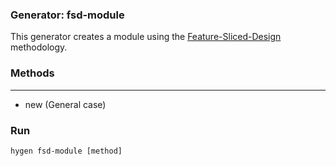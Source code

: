 ### Generator: fsd-module

This generator creates a module using the 
[Feature-Sliced-Design](https://feature-sliced.design/ru/docs/get-started/overview) methodology.

### Methods

--- 

- new (General case)

### Run

`hygen fsd-module [method]`
